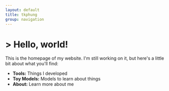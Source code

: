 ```yaml
---
layout: default
title: tkphung
group: navigation
---
```


# > Hello, world!

This is the homepage of my website. I'm still working on it, but here's a little bit about what you'll find:


*   **Tools:** Things I developed
*   **Toy Models:** Models to learn about things
*   **About:** Learn more about me